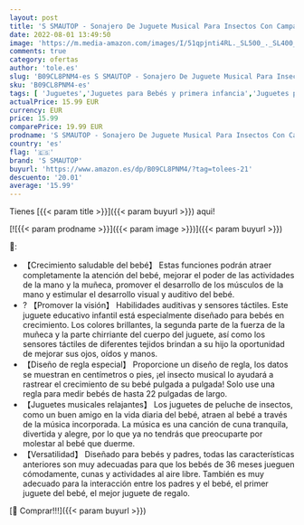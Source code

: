 ```yaml
---
layout: post
title: 'S SMAUTOP - Sonajero De Juguete Musical Para Insectos Con Campana De Anillo Juguetes Para Bebés Música Interactiva Juguetes Multicolores Para Antiarrugas Suave Con Diseño Educación Pequeños Peluches Para'
date: 2022-08-01 13:49:50
image: 'https://m.media-amazon.com/images/I/51qpjnti4RL._SL500_._SL400_.jpg'
comments: true
category: ofertas
author: 'tole.es'
slug: 'B09CL8PNM4-es S SMAUTOP - Sonajero De Juguete Musical Para Insectos Con...'
sku: 'B09CL8PNM4-es'
tags: [ 'Juguetes','Juguetes para Bebés y primera infancia','Juguetes para bebés','Juguetes y juegos','Sonajeros y aros de peluche','bebés','s smautop','🇪🇸', ]
actualPrice: 15.99 EUR
currency: EUR
price: 15.99
comparePrice: 19.99 EUR
prodname: 'S SMAUTOP - Sonajero De Juguete Musical Para Insectos Con Campana De Anillo Juguetes Para Bebés Música Interactiva Juguetes Multicolores Para Antiarrugas Suave Con Diseño Educación Pequeños Peluches Para'
country: 'es'
flag: '🇪🇸'
brand: 'S SMAUTOP'
buyurl: 'https://www.amazon.es/dp/B09CL8PNM4/?tag=tolees-21'
descuento: '20.01'
average: '15.99'
---
```


Tienes [{{< param title >}}]({{< param buyurl >}}) aqui!

[![{{< param prodname >}}]({{< param image >}})]({{< param buyurl >}})

🔎:

- 【Crecimiento saludable del bebé】 Estas funciones podrán atraer completamente la atención del bebé, mejorar el poder de las actividades de la mano y la muñeca, promover el desarrollo de los músculos de la mano y estimular el desarrollo visual y auditivo del bebé.
- ? 【Promover la visión】 Habilidades auditivas y sensores táctiles. Este juguete educativo infantil está especialmente diseñado para bebés en crecimiento. Los colores brillantes, la segunda parte de la fuerza de la muñeca y la parte chirriante del cuerpo del juguete, así como los sensores táctiles de diferentes tejidos brindan a su hijo la oportunidad de mejorar sus ojos, oídos y manos.
- 【Diseño de regla especial】 Proporcione un diseño de regla, los datos se muestran en centímetros o pies, ¡el insecto musical lo ayudará a rastrear el crecimiento de su bebé pulgada a pulgada! Solo use una regla para medir bebés de hasta 22 pulgadas de largo.
- 【Juguetes musicales relajantes】 Los juguetes de peluche de insectos, como un buen amigo en la vida diaria del bebé, atraen al bebé a través de la música incorporada. La música es una canción de cuna tranquila, divertida y alegre, por lo que ya no tendrás que preocuparte por molestar al bebé que duerme.
- 【Versatilidad】 Diseñado para bebés y padres, todas las características anteriores son muy adecuadas para que los bebés de 36 meses jueguen cómodamente, cunas y actividades al aire libre. También es muy adecuado para la interacción entre los padres y el bebé, el primer juguete del bebé, el mejor juguete de regalo.

[🛒 Comprar!!!]({{< param buyurl >}})
